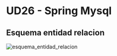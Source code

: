 # UD26 - Spring Mysql

## Esquema entidad relacion

![esquema_entidad_relacion](https://user-images.githubusercontent.com/67373492/169719287-2d72eb71-a2bb-4b33-98df-edb1b90cd364.png)
